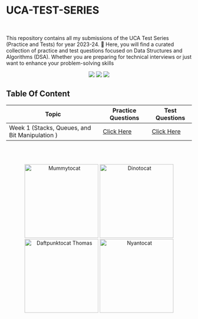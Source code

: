 # UCA-TEST-SERIES
<br>

This repository contains all my submissions of the UCA Test Series (Practice and Tests) for year 2023-24.
🚀 Here, you will find a curated collection of practice and test questions focused on Data Structures and Algorithms (DSA). Whether you are preparing for technical interviews or just want to enhance your problem-solving skills
<br>
<div align="center">
<img src = "https://img.shields.io/badge/c-%2300599C.svg?style=for-the-badge&logo=c&logoColor=white">
<img src = "https://img.shields.io/badge/c++-%2300599C.svg?style=for-the-badge&logo=c%2B%2B&logoColor=white">
<img src = "https://img.shields.io/badge/java-%23ED8B00.svg?style=for-the-badge&logo=openjdk&logoColor=white">
</div>

## Table Of Content

| Topic                  | Practice Questions               | Test Questions                   |
|------------------------|----------------------------------|----------------------------------|
| Week 1 (Stacks, Queues, and Bit Manipulation )| [Click Here](https://github.com/itsdhruvarora/uca-test-series/tree/main/Week1/Practice) | [Click Here](https://github.com/itsdhruvarora/uca-test-series/tree/main/Week1/Test)  |

<br> <br>


<div align="center">
  <img src="https://octodex.github.com/images/mummytocat.gif" width="200" alt="Mummytocat">
  <img src="https://octodex.github.com/images/dinotocat.png" width="200" alt="Dinotocat">
  <img src="https://octodex.github.com/images/daftpunktocat-thomas.gif" width="200" alt="Daftpunktocat Thomas">
  <img src="https://octodex.github.com/images/nyantocat.gif" width="200" alt="Nyantocat">
</div>

